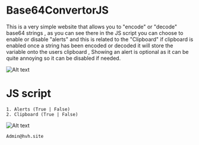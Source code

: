 # Base64ConvertorJS
This is a very simple website that allows you to "encode" or "decode" base64 strings , as you can see there in the JS script you can choose to enable or disable "alerts" and this is related to the "Clipboard" if clipboard is enabled once a string has been encoded or decoded it will store the variable onto the users clipboard , Showing an alert is optional as it can be quite annoying so it can be disabled if needed. 

![Alt text](https://i.imgur.com/mBqV8sm.png "Example")

# JS script
```
1. Alerts (True | False) 
2. Clipboard (True | False)
```

![Alt text](https://i.imgur.com/sGvqcqs.png "Example")

```
Admin@hvh.site
```
